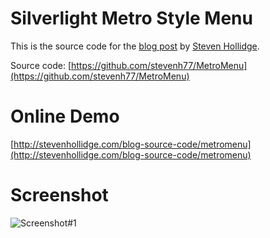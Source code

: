 # Silverlight Metro Style Menu

This is the source code for the [blog post](http://stevenhollidge.blogspot.co.uk/2012/06/silverlight-metro-style-menu.html) by [Steven Hollidge](http://stevenhollidge.com).

Source code:  [https://github.com/stevenh77/MetroMenu](https://github.com/stevenh77/MetroMenu)

# Online Demo

[http://stevenhollidge.com/blog-source-code/metromenu](http://stevenhollidge.com/blog-source-code/metromenu)

# Screenshot

![Screenshot#1](http://stevenhollidge.com/blog-source-code/metromenu/metromenu.PNG)